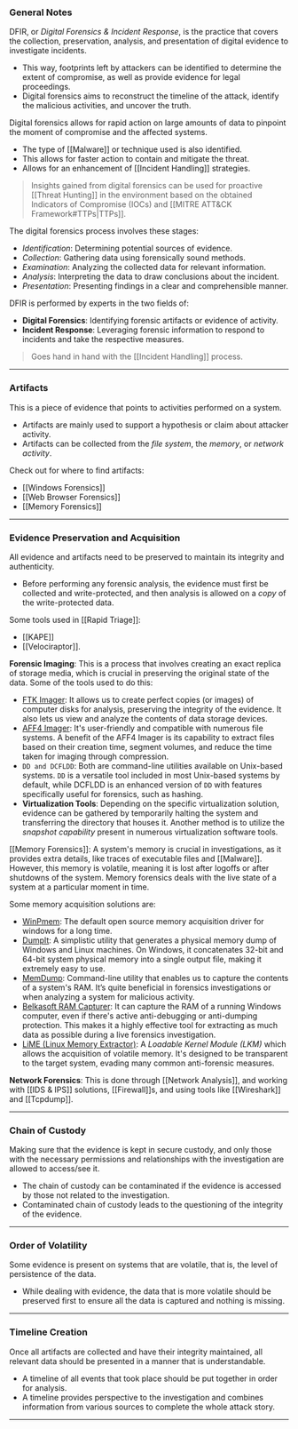 ### General Notes

DFIR, or *Digital Forensics & Incident Response*, is the practice that covers the collection, preservation, analysis, and presentation of digital evidence to investigate incidents.
- This way, footprints left by attackers can be identified to determine the extent of compromise, as well as provide evidence for legal proceedings.
- Digital forensics aims to reconstruct the timeline of the attack, identify the malicious activities, and uncover the truth.

Digital forensics allows for rapid action on large amounts of data to pinpoint the moment of compromise and the affected systems.
- The type of [[Malware]] or technique used is also identified.
- This allows for faster action to contain and mitigate the threat.
- Allows for an enhancement of [[Incident Handling]] strategies.

> Insights gained from digital forensics can be used for proactive [[Threat Hunting]] in the environment based on the obtained Indicators of Compromise (IOCs) and [[MITRE ATT&CK Framework#TTPs|TTPs]].

The digital forensics process involves these stages:
- *Identification*: Determining potential sources of evidence.
- *Collection*: Gathering data using forensically sound methods.
- *Examination*: Analyzing the collected data for relevant information.
- *Analysis*: Interpreting the data to draw conclusions about the incident.
- *Presentation*: Presenting findings in a clear and comprehensible manner.

DFIR is performed by experts in the two fields of:
- **Digital Forensics**: Identifying forensic artifacts or evidence of activity.
- **Incident Response**: Leveraging forensic information to respond to incidents and take the respective measures.

> Goes hand in hand with the [[Incident Handling]] process.

---
### Artifacts

This is a piece of evidence that points to activities performed on a system.
- Artifacts are mainly used to support a hypothesis or claim about attacker activity.
- Artifacts can be collected from the *file system*, the *memory*, or *network activity*.

Check out for where to find artifacts:
- [[Windows Forensics]]
- [[Web Browser Forensics]]
- [[Memory Forensics]]

---
### Evidence Preservation and Acquisition

All evidence and artifacts need to be preserved to maintain its integrity and authenticity.
- Before performing any forensic analysis, the evidence must first be collected and write-protected, and then analysis is allowed on a *copy* of the write-protected data.

Some tools used in [[Rapid Triage]]:
- [[KAPE]]
- [[Velociraptor]].

**Forensic Imaging**: This is a process that involves creating an exact replica of storage media, which is crucial in preserving the original state of the data. Some of the tools used to do this:
- [FTK Imager](https://www.exterro.com/ftk-imager): It allows us to create perfect copies (or images) of computer disks for analysis, preserving the integrity of the evidence. It also lets us view and analyze the contents of data storage devices.
- [AFF4 Imager](https://github.com/Velocidex/c-aff4): It's user-friendly and compatible with numerous file systems. A benefit of the AFF4 Imager is its capability to extract files based on their creation time, segment volumes, and reduce the time taken for imaging through compression.
- `DD and DCFLDD`: Both are command-line utilities available on Unix-based systems. `DD` is a versatile tool included in most Unix-based systems by default, while DCFLDD is an enhanced version of `DD` with features specifically useful for forensics, such as hashing.
- **Virtualization Tools**: Depending on the specific virtualization solution, evidence can be gathered by temporarily halting the system and transferring the directory that houses it. Another method is to utilize the *snapshot capability* present in numerous virtualization software tools.

[[Memory Forensics]]: A system's memory is crucial in investigations, as it provides extra details, like traces of executable files and [[Malware]]. However, this memory is volatile, meaning it is lost after logoffs or after shutdowns of the system. Memory forensics deals with the live state of a system at a particular moment in time. 

Some memory acquisition solutions are:
- [WinPmem](https://github.com/Velocidex/WinPmem): The default open source memory acquisition driver for windows for a long time.
- [DumpIt](https://www.magnetforensics.com/resources/magnet-dumpit-for-windows/): A simplistic utility that generates a physical memory dump of Windows and Linux machines. On Windows, it concatenates 32-bit and 64-bit system physical memory into a single output file, making it extremely easy to use.
- [MemDump](http://www.nirsoft.net/utils/nircmd.html): Command-line utility that enables us to capture the contents of a system's RAM. It’s quite beneficial in forensics investigations or when analyzing a system for malicious activity.
- [Belkasoft RAM Capturer](https://belkasoft.com/ram-capturer): It can capture the RAM of a running Windows computer, even if there's active anti-debugging or anti-dumping protection. This makes it a highly effective tool for extracting as much data as possible during a live forensics investigation.
- [LiME (Linux Memory Extractor)](https://github.com/504ensicsLabs/LiME): A *Loadable Kernel Module (LKM)* which allows the acquisition of volatile memory. It's designed to be transparent to the target system, evading many common anti-forensic measures.

**Network Forensics**: This is done through [[Network Analysis]], and working with [[IDS & IPS]] solutions, [[Firewall]]s, and using tools like [[Wireshark]] and [[Tcpdump]].

---
### Chain of Custody

Making sure that the evidence is kept in secure custody, and only those with the necessary permissions and relationships with the investigation are allowed to access/see it.
- The chain of custody can be contaminated if the evidence is accessed by those not related to the investigation.
- Contaminated chain of custody leads to the questioning of the integrity of the evidence.

---
### Order of Volatility

Some evidence is present on systems that are volatile, that is, the level of persistence of the data.
- While dealing with evidence, the data that is more volatile should be preserved first to ensure all the data is captured and nothing is missing.

---
### Timeline Creation

Once all artifacts are collected and have their integrity maintained, all relevant data should be presented in a manner that is understandable.
- A timeline of all events that took place should be put together in order for analysis.
- A timeline provides perspective to the investigation and combines information from various sources to complete the whole attack story.

---
